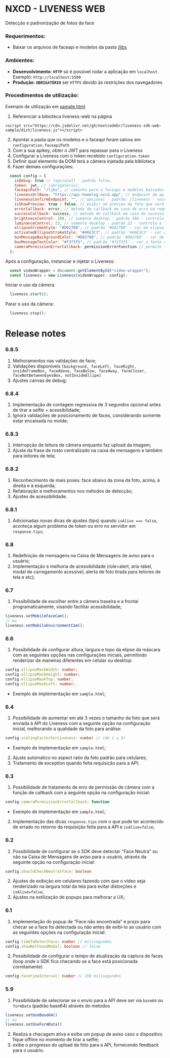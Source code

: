 # NXCD - LIVENESS WEB

Detecção e padronização de fotos da face

### Requerimentos:

- Baixar os arquivos de faceapi e modelos da pasta [/libs](https://github.com/nextcodebr/liveness-sdk-web-sample/blob/master/libs)


### Ambientes:
- **Desenvolvimento**: **`HTTP`** só é possível rodar a aplicação em `localhost`. Exemplo: `http://localhost:5500`
- **Produção**: **`OBRIGATÓRIO`** ser `HTTPS` devido às restrições dos navegadores

### Procedimentos de utilização:
Exemplo de utilização em [sample.html](https://github.com/nextcodebr/liveness-sdk-web-sample/blob/master/sample.html)
1. Referenciar a bibioteca liveness-web na página

`<script src="https://cdn.jsdelivr.net/gh/nextcodebr/liveness-sdk-web-sample/dist/liveness.js"></script>`

2. Apontar a pasta que os modelos e o faceapi foram salvos em `configuration.faceapiPath`
3. Com a sua apikey, obter o JWT para repassar para o Liveness
4. Configurar a Liveness com o token recebido `configuration.token`
5. Definir qual elemento da DOM terá a câmera injetada pela biblioteca 
6. Fazer demais configurações:

```javascript
  const config = {
    isDebug: true // (opcional) - padrão false,
    token: jwt, // (obrigatório),
    faceapiPath: "/libs", // caminho para a faceapi e modelos baixados
    livenessUrlBase: "https://api-homolog.nxcd.app", // endpoint da api liveness - você pode setar a url base do seu backend
    livenessConfirmEndpoint: "", // opcional - padrão: /liveness - você pode setar o recurso do liveness em seu backend
    isShowPreview: true | false, // exibir um preview da foto que será enviada
    errorCallback: error, // metodo de callback em caso de erro na requisição
    successCallback: success, // metodo de callback em caso de sucesso (status: 200 com isAlive = true ou false)
    brightnessControl: 108, // somente desktop - padrão 108 - controla a tolerancia do brilho para submeter a selfie (quanto menor o valor, maior a tolerancia e possibilidade de isAlive=false)
    luminanceControl: 23, // somente desktop - padrão 23 - controla a tolerancia da luminância para submeter a selfie (quanto menor o valor, maior a tolerancia e possibilidade de isAlive=false)
    ellipseStrokeStyle: "#D02780", // padrão '#D02780' - cor da elipse que encaixa o rosto - pode ser o nome da cor ou hexadecimal
    activatedEllipseStrokeStyle: "#46E3C3", // padrão '#46E3C3' - cor da elipse ao detectar o rosto - pode ser o nome da cor ou hexadecimal
    boxMessageBackgroundColor: "#D02780", // padrão '#D02780' - cor de fundo da caixa de mensagem - pode ser o nome da cor ou hexadecimal
    boxMessageTextColor: "#f3f3f5", // padrão '#f3f3f5' - cor a fonte da caixa de mensagem - pode ser o nome da cor ou hexadecimal
    cameraPermissionErrorCallback: permissionErrorFunction // permite fazer a tratativa adequeada caso o usuário não tenha dado a permissão para usar a câmera
  };
```


Após a configuração, instanciar e injetar o Liveness:
```javascript
  const videoWrapper = document.getElementById("video-wrapper");
  const liveness = new Liveness(videoWrapper, config);
```

Iniciar o uso da câmera:

```javascript
  liveness.start();
```

Parar o uso da câmera:

```javascript
  liveness.stop();
```


# Release notes
### 6.8.5
1. Melhoramentos nas validações de face;
2. Validações disponíveis `[background, faceLeft, faceRight, insideFrameBox, faceAbove, faceBelow, faceAway, faceCloser, faceNotBetweenEyesBox, notInsideEllipe]`
2. Ajustes canvas de debug;

### 6.8.4
1. Implementação de contagem regressiva de 3 segundos opcional antes de tirar a selfie + acessibilidade;
2. Ignora validações de posicionamento de faces, considerando somente estar encaixada no molde;

### 6.8.3
1. Interrupção de leitura de câmera enquanto faz upload da imagem;
2. Ajuste da frase de rosto centralizado na caixa de mensagens e também para leitores de tela;

### 6.8.2
1. Reconhecimento de mais poses: face abaixo da zona da foto, acima, à direita e à esquerda;
2. Refatoração e melhoramentos nos métodos de detecção;
3. Ajustes de acessibilidade.

### 6.8.1
1. Adicionadas novas dicas de ajustes (tips) quando `isAlive === false`, aconteça algum problema de token ou erro no servidor em `response.tips`;

### 6.8
1. Redefinição de mensagens na Caixa de Mensagens de aviso para o usuário;
2. Implementação e melhoria de acessibilidade (role=alert, aria-label, modal de carregamento acessível, alerta de foto tirada para leitores de tela e etc);

### 6.7
1. Possibilidade de escolher entre a câmera traseira e a frontal programaticamente, visando facilitar acessibilidade;
```javascript
liveness.setMobileFaceCam();
// ou
liveness.setMobileEnvironmentCam();
``` 

### 6.6
1. Possibilidade de configurar altura, largura e topo da elipse da máscara com as seguintes opções nas configurações iniciais, permitindo renderizar de maneiras diferentes em celular ou desktop:
```typescript
config.ellipseMaskWidth: number;
config.ellipseMaskHeight: number;
config.ellipseMaskTop: number;
config.ellipseMaskLeft: number;
``` 
* Exemplo de implementação em `sample.html`;

### 6.4
1. Possibilidade de aumentar em até 3 vezes o tamanho da foto que será enviada à API do Liveness com a seguinte opção na configuração inicial, melhorando a qualidade da foto para análise:
```typescript
config.scalingFactorForLiveness: number // (de 1 a 3)
``` 
* Exemplo de implementação em `sample.html`;

2. Ajuste automatico no aspect ratio da foto padrão para celulares;
3. Tratamento de exception quando feita requisição para a API;

### 6.3
1. Possibilidade de tratamento de erro de permissão de câmera com a função de callback com a seguinte opção na configuração inicial:
```typescript
config.cameraPermissionErrorCallback: function
``` 
* Exemplo de implementação em `sample.html`;

2. Implementação das dicas `response.tips` com o que pode ter acontecido de errado no retorno da requisição feita para a API e `isAlive=false`;

### 6.2
1. Possibilidade de configurar se o SDK deve detectar "Face Neutra" ou não na Caixa de Mensagens de aviso para o usuário, através da seguinte opção na configuração inicial: 
```typescript
config.shouldCheckNeutralFace: boolean
``` 
2. Ajustes de exibição em celulares fazendo com que o vídeo seja renderizado na largura total da tela para evitar distorções e `isAlive=false`;
3. Ajustes na estilização de popups para melhorar a UX;

### 6.1
1. Implementação do popup de "Face não encontrada" e prazo para checar se a face foi detectada ou não antes de exibí-lo ao usuário com as seguintes opções na configuração inicial:
```typescript
config.timeToDetectFace: number // milisegundos
config.showNotFoundModal: boolean // false
``` 

2. Possibilidade de configurar o tempo de atualização da captura de faces (loop onde o SDK fica checando se a face está posicionada corretamente)
```typescript
config.facetimeInterval: number // 150 milisegundos 
``` 

### 5.9
1. Possibilidade de selecionar se o envio para a API deve ser via `base64` ou `formData` (padrão base64) através do metodos
```javascript
liveness.setUseBase64()
// ou
liveness.setUseFormData()
``` 
2. Realiza a checagem ativa e exibe um popup de aviso caso o dispositivo fique offline no momento de tirar a selfie;
3. exibe o progresso do upload da foto para a API, fornecendo feedback para o usuário.